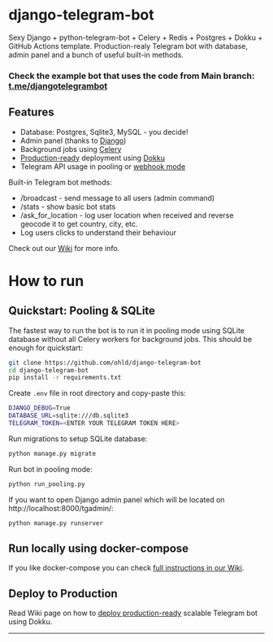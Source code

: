 # django-telegram-bot
Sexy Django + python-telegram-bot + Celery + Redis + Postgres + Dokku + GitHub Actions template. Production-realy Telegram bot with database, admin panel and a bunch of useful built-in methods.

### Check the example bot that uses the code from Main branch: [t.me/djangotelegrambot](https://t.me/djangotelegrambot)

## Features

* Database: Postgres, Sqlite3, MySQL - you decide!
* Admin panel (thanks to [Django](https://docs.djangoproject.com/en/3.1/intro/tutorial01/))
* Background jobs using [Celery](https://docs.celeryproject.org/en/stable/)
* [Production-ready](https://github.com/ohld/django-telegram-bot/wiki/Production-Deployment-using-Dokku) deployment using [Dokku](https://dokku.com)
* Telegram API usage in pooling or [webhook mode](https://core.telegram.org/bots/api#setwebhook)

Built-in Telegram bot methods:
* /broadcast - send message to all users (admin command)
* /stats - show basic bot stats 
* /ask_for_location - log user location when received and reverse geocode it to get country, city, etc.
* Log users clicks to understand their behaviour

Check out our [Wiki](https://github.com/ohld/django-telegram-bot/wiki) for more info.

# How to run

## Quickstart: Pooling & SQLite

The fastest way to run the bot is to run it in pooling mode using SQLite database without all Celery workers for background jobs. This should be enough for quickstart:

``` bash
git clone https://github.com/ohld/django-telegram-bot
cd django-telegram-bot
pip install -r requirements.txt
```

Create `.env` file in root directory and copy-paste this:
``` bash 
DJANGO_DEBUG=True
DATABASE_URL=sqlite:///db.sqlite3
TELEGRAM_TOKEN=<ENTER YOUR TELEGRAM TOKEN HERE>
```

Run migrations to setup SQLite database:
``` bash
python manage.py migrate
```

Run bot in pooling mode:
``` bash
python run_pooling.py 
```

If you want to open Django admin panel which will be located on http://localhost:8000/tgadmin/:
``` bash
python manage.py runserver
```

## Run locally using docker-compose

If you like docker-compose you can check [full instructions in our Wiki](https://github.com/ohld/django-telegram-bot/wiki/Run-locally-using-Docker-compose).

## Deploy to Production 

Read Wiki page on how to [deploy production-ready](https://github.com/ohld/django-telegram-bot/wiki/Production-Deployment-using-Dokku) scalable Telegram bot using Dokku.

----
